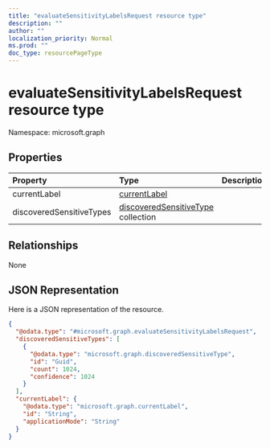 ```yaml
---
title: "evaluateSensitivityLabelsRequest resource type"
description: ""
author: ""
localization_priority: Normal
ms.prod: ""
doc_type: resourcePageType
---
```


# evaluateSensitivityLabelsRequest resource type


Namespace: microsoft.graph



## Properties
|Property|Type|Description|
|:---|:---|:---|
|currentLabel|[currentLabel](../resources/currentlabel.md)||
|discoveredSensitiveTypes|[discoveredSensitiveType](../resources/discoveredsensitivetype.md) collection||

## Relationships
None

## JSON Representation
Here is a JSON representation of the resource.
<!-- {
  "blockType": "resource",
  "@odata.type": "microsoft.graph.evaluateSensitivityLabelsRequest"
}
-->
``` json
{
  "@odata.type": "#microsoft.graph.evaluateSensitivityLabelsRequest",
  "discoveredSensitiveTypes": [
    {
      "@odata.type": "microsoft.graph.discoveredSensitiveType",
      "id": "Guid",
      "count": 1024,
      "confidence": 1024
    }
  ],
  "currentLabel": {
    "@odata.type": "microsoft.graph.currentLabel",
    "id": "String",
    "applicationMode": "String"
  }
}
```


